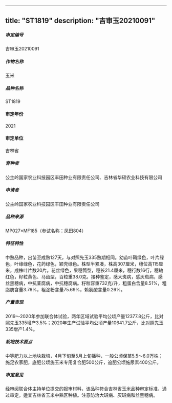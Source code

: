 
---
title: "ST1819"
description: "吉审玉20210091"
---
##### 审定编号 
吉审玉20210091

##### 作物名称
玉米

##### 品种名称
ST1819

#### 审定年份
2021	

#### 审定单位
吉林省

##### 育种者
公主岭国家农业科技园区丰田种业有限责任公司、吉林省华硕农业科技有限公司

##### 申请者
公主岭国家农业科技园区丰田种业有限责任公司

##### 品种来源
MP027×MF185（参试名称：凤田804）

##### 特征特性
中熟品种，出苗至成熟127天，与对照先玉335熟期相同。幼苗叶鞘绿色，叶片绿色，叶缘绿色，花药绿色，颖壳绿色。株型半紧凑，株高307厘米，穗位高115厘米，成株叶片数20片。花丝绿色，果穗筒型，穗长21.4厘米，穗行数16行，穗轴红色，籽粒黄色、马齿型，百粒重38.0克。接种鉴定，感大斑病，感灰斑病，感丝黑穗病，中抗茎腐病，中抗穗腐病。籽粒容重732克/升，粗蛋白含量8.51%，粗脂肪含量3.76%，粗淀粉含量75.69%，赖氨酸含量0.26%。

##### 产量表现
2019～2020年参加联合体试验，两年区域试验平均公顷产量12377.8公斤，比对照先玉335增产3.5%；2020年生产试验平均公顷产量10641.7公斤，比对照先玉335增产1.4%。

##### 栽培技术要点
中等肥力以上地块栽培，4月下旬至5月上旬播种，一般公顷保苗5.5～6.0万株；施足农家肥，底肥公顷施玉米专用复合肥500公斤，追肥公顷施尿素400公斤。

##### 审定意见
经审阅联合体主持单位提交的报审材料，该品种符合吉林省玉米品种审定标准，通过审定。适宜吉林省玉米中熟区种植。注意防治大斑病、灰斑病和丝黑穗病。


